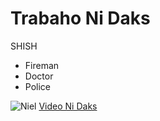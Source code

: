# Trabaho Ni Daks
SHISH
- Fireman
- Doctor
- Police

![Niel](https://th.bing.com/th/id/OIP.Ybso1cBFcCQ3OxH8HlSDvgHaHa?rs=1&pid=ImgDetMain)
[Video Ni Daks](https://www.youtube.com/watch?v=Ohf3czrhCSY)  
